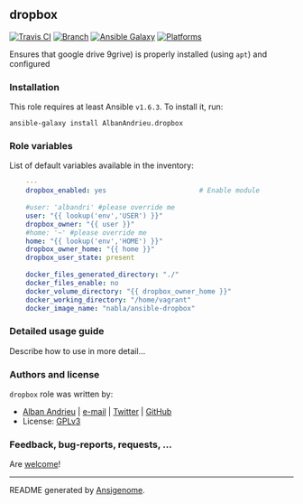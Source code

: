 ## dropbox

[![Travis CI](http://img.shields.io/travis/AlbanAndrieu/ansible-dropbox.svg?style=flat)](http://travis-ci.org/AlbanAndrieu/ansible-dropbox) [![Branch](http://img.shields.io/github/tag/AlbanAndrieu/ansible-dropbox.svg?style=flat-square)](https://github.com/AlbanAndrieu/ansible-dropbox/tree/master)  [![Ansible Galaxy](http://img.shields.io/badge/galaxy-AlbanAndrieu.dropbox-660198.svg?style=flat)](https://galaxy.ansible.com/list#/roles/1999) [![Platforms](http://img.shields.io/badge/platforms-ubuntu-lightgrey.svg?style=flat)](#)

Ensures that google drive 9grive) is properly installed (using `apt`) and configured

### Installation

This role requires at least Ansible `v1.6.3`. To install it, run:

    ansible-galaxy install AlbanAndrieu.dropbox



### Role variables

List of default variables available in the inventory:

```yaml
    ---
    dropbox_enabled: yes                       # Enable module
    
    #user: 'albandri' #please override me
    user: "{{ lookup('env','USER') }}"
    dropbox_owner: "{{ user }}"
    #home: '~' #please override me
    home: "{{ lookup('env','HOME') }}"
    dropbox_owner_home: "{{ home }}"
    dropbox_user_state: present
    
    docker_files_generated_directory: "./"
    docker_files_enable: no
    docker_volume_directory: "{{ dropbox_owner_home }}"
    docker_working_directory: "/home/vagrant"
    docker_image_name: "nabla/ansible-dropbox"
```


### Detailed usage guide

Describe how to use in more detail...


### Authors and license

`dropbox` role was written by:
- [Alban Andrieu](fr.linkedin.com/in/nabla/) | [e-mail](mailto:alban.andrieu@free.fr) | [Twitter](https://twitter.com/AlbanAndrieu) | [GitHub](https://github.com/AlbanAndrieu)
- License: [GPLv3](https://tldrlegal.com/license/gnu-general-public-license-v3-%28gpl-3%29)

### Feedback, bug-reports, requests, ...

Are [welcome](https://github.com/AlbanAndrieu/ansible-dropbox/issues>)!

***

README generated by [Ansigenome](https://github.com/nickjj/ansigenome/).
